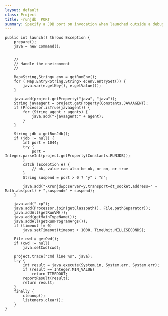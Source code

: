 ```yaml
---
layout: default
class: Project
title: -runjdb  PORT
summary: Specify a JDB port on invocation when launched outside a debugger so the debugger can attach later. 
---
```


	public int launch() throws Exception {
		prepare();
		java = new Command();
		
		
		//
		// Handle the environment
		//
		
		Map<String,String> env = getRunEnv();
		for ( Map.Entry<String,String> e:env.entrySet()) {
			java.var(e.getKey(), e.getValue());
		}
		
		java.add(project.getProperty("java", "java"));
		String javaagent = project.getProperty(Constants.JAVAAGENT);
		if (Processor.isTrue(javaagent)) {
			for (String agent : agents) {
				java.add("-javaagent:" + agent);
			}
		}

		String jdb = getRunJdb();
		if (jdb != null) {
			int port = 1044;
			try {
				port = Integer.parseInt(project.getProperty(Constants.RUNJDB));
			}
			catch (Exception e) {
				// ok, value can also be ok, or on, or true
			}
			String suspend = port > 0 ? "y" : "n";

			java.add("-Xrunjdwp:server=y,transport=dt_socket,address=" + Math.abs(port) + ",suspend=" + suspend);
		}
		
		java.add("-cp");
		java.add(Processor.join(getClasspath(), File.pathSeparator));
		java.addAll(getRunVM());
		java.add(getMainTypeName());
		java.addAll(getRunProgramArgs());
		if (timeout != 0)
			java.setTimeout(timeout + 1000, TimeUnit.MILLISECONDS);

		File cwd = getCwd();
		if (cwd != null)
			java.setCwd(cwd);

		project.trace("cmd line %s", java);
		try {
			int result = java.execute(System.in, System.err, System.err);
			if (result == Integer.MIN_VALUE)
				return TIMEDOUT;
			reportResult(result);
			return result;
		}
		finally {
			cleanup();
			listeners.clear();
		}
	}
